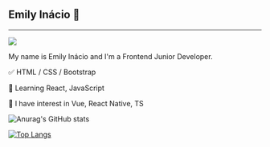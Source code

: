 ## Emily Inácio 👋
<hr>

<a href="https://www.instagram.com/USERNAME" alt="Instagram" target="_blank">
  <img src="https://img.shields.io/badge/-Instagram-DF0174?style=for-the-badge&labelColor=DF0174&logo=instagram&logoColor=white&link=https://www.instagram.com/USERNAME">
</a>

My name is Emily Inácio and I'm a Frontend Junior Developer.
</br>

<p>✅ HTML / CSS / Bootstrap

<p>📕 Learning React, JavaScript 

<p>📖 I have interest in Vue, React Native, TS
 <br>
  
 ![Anurag's GitHub stats](https://github-readme-stats.vercel.app/api?username=emiinacio=true&theme=radical)

[![Top Langs](https://github-readme-stats.vercel.app/api/top-langs/?username=emiinacio&layout=compact)](https://github.com/emiinacio/github-readme-stats)
